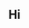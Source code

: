 ## <div align='center'>Hi <img scr="https://i.pinimg.com/originals/6d/cd/94/6dcd94c7c4bf4800648ef7cbe0113c33.gif"></div>
